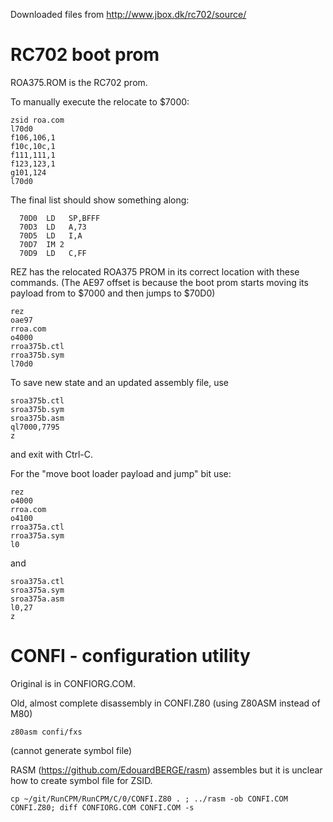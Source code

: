 Downloaded files from http://www.jbox.dk/rc702/source/

# RC702 boot prom

ROA375.ROM is the RC702 prom.

To manually execute the relocate to $7000:

```
zsid roa.com
l70d0
f106,106,1
f10c,10c,1
f111,111,1
f123,123,1
g101,124
l70d0
```

The final list should show something along:

```
  70D0  LD   SP,BFFF
  70D3  LD   A,73
  70D5  LD   I,A  
  70D7  IM 2 
  70D9  LD   C,FF
```


REZ has the relocated ROA375 PROM in its correct location with these commands.   (The AE97 offset is because the boot prom starts moving its payload from to $7000 and then jumps to $70D0)

```
rez
oae97
rroa.com
o4000
rroa375b.ctl
rroa375b.sym
l70d0

```

To save new state and an updated assembly file, use

```
sroa375b.ctl
sroa375b.sym
sroa375b.asm
ql7000,7795
z

```

and exit with Ctrl-C.

For the "move boot loader payload and jump" bit use:

```
rez
o4000
rroa.com
o4100
rroa375a.ctl
rroa375a.sym
l0

```

and

```
sroa375a.ctl
sroa375a.sym
sroa375a.asm
l0,27
z

```

# CONFI - configuration utility

Original is in CONFIORG.COM.

Old, almost complete disassembly in CONFI.Z80 (using Z80ASM instead of M80)

```
z80asm confi/fxs
```
(cannot generate symbol file)

RASM (https://github.com/EdouardBERGE/rasm) assembles but it is unclear how to create symbol file for ZSID. 

```
cp ~/git/RunCPM/RunCPM/C/0/CONFI.Z80 . ; ../rasm -ob CONFI.COM CONFI.Z80; diff CONFIORG.COM CONFI.COM -s
```

